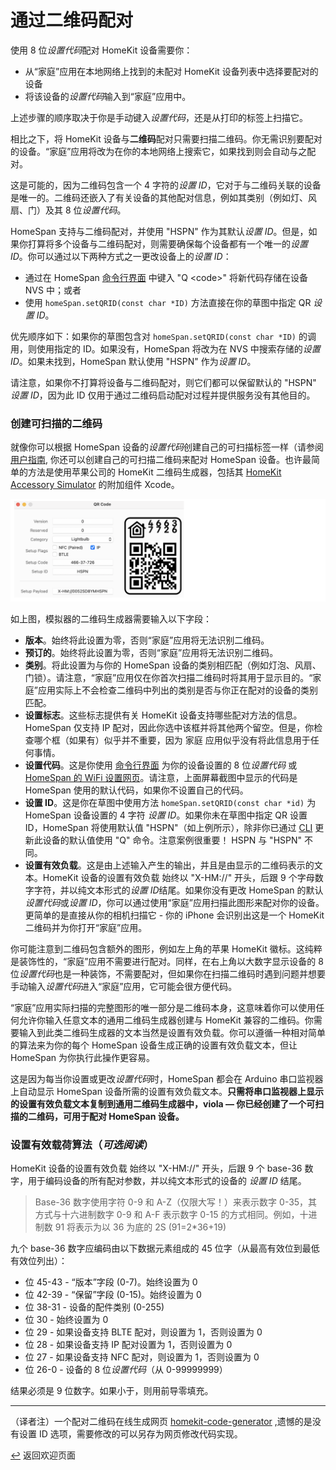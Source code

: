 <!-- 原文时间：2025.1.11，校对时间：2025.2.28 -->

# 通过二维码配对

使用 8 位*设置代码*配对 HomeKit 设备需要你：

* 从“家庭”应用在本地网络上找到的未配对 HomeKit 设备列表中选择要配对的设备
* 将该设备的*设置代码*输入到“家庭”应用中。

上述步骤的顺序取决于你是手动键入*设置代码*，还是从打印的标签上扫描它。

相比之下，将 HomeKit 设备与**二维码**配对只需要扫描二维码。你无需识别要配对的设备。“家庭”应用将改为在你的本地网络上搜索它，如果找到则会自动与之配对。

这是可能的，因为二维码包含一个 4 字符的*设置 ID*，它对于与二维码关联的设备是唯一的。二维码还嵌入了有关设备的其他配对信息，例如其类别（例如灯、风扇、门）及其 8 位*设置代码*。

HomeSpan 支持与二维码配对，并使用 "HSPN" 作为其默认*设置 ID*。但是，如果你打算将多个设备与二维码配对，则需要确保每个设备都有一个唯一的*设置 ID*。你可以通过以下两种方式之一更改设备上的*设置 ID*：

* 通过在 HomeSpan [命令行界面](./CLI.md) 中键入 "Q \<code\>" 将新代码存储在设备 NVS 中；或者
* 使用 `homeSpan.setQRID(const char *ID)` 方法直接在你的草图中指定 QR *设置 ID*。
  
优先顺序如下：如果你的草图包含对 `homeSpan.setQRID(const char *ID)` 的调用，则使用指定的 ID。如果没有，HomeSpan 将改为在 NVS 中搜索存储的*设置 ID*。如果未找到，HomeSpan 默认使用 "HSPN" 作为*设置 ID*。
  
请注意，如果你不打算将设备与二维码配对，则它们都可以保留默认的 "HSPN" *设置 ID*，因为此 ID 仅用于通过二维码启动配对过程并提供服务没有其他目的。

### 创建可扫描的二维码

就像你可以根据 HomeSpan 设备的*设置代码*创建自己的可扫描标签一样（请参阅 [用户指南](./UserGuide.md#创建可扫描的二维码), 你还可以创建自己的可扫描二维码来配对 HomeSpan 设备。也许最简单的方法是使用苹果公司的 HomeKit 二维码生成器，包括其 [HomeKit Accessory Simulator](https://developer.apple.com/documentation/homekit/testing_your_app_with_the_homekit_accessory_simulator ) 的附加组件 Xcode。

![二维码生成器](images/QRCode.png)

如上图，模拟器的二维码生成器需要输入以下字段：

* **版本**。始终将此设置为零，否则“家庭”应用将无法识别二维码。
* **预订的**。始终将此设置为零，否则“家庭”应用将无法识别二维码。
* **类别**。将此设置为与你的 HomeSpan 设备的类别相匹配（例如灯泡、风扇、门锁）。请注意，“家庭”应用仅在你首次扫描二维码时将其用于显示目的。“家庭”应用实际上不会检查二维码中列出的类别是否与你正在配对的设备的类别匹配。
* **设置标志**。这些标志提供有关 HomeKit 设备支持哪些配对方法的信息。HomeSpan 仅支持 IP 配对，因此你选中该框并将其他两个留空。但是，你检查哪个框（如果有）似乎并不重要，因为 家庭 应用似乎没有将此信息用于任何事情。
* **设置代码**。这是你使用 [命令行界面](./CLI.md) 为你的设备设置的 8 位*设置代码* 或 [HomeSpan 的 WiFi 设置网页](./UserGuide.md#设置-homespan-的-wifi-凭据和设置代码)。请注意，上面屏幕截图中显示的代码是 HomeSpan 使用的默认代码，如果你不设置自己的代码。
* **设置 ID**。这是你在草图中使用方法 `homeSpan.setQRID(const char *id)` 为 HomeSpan 设备设置的 4 字符 *设置 ID*。如果你未在草图中指定 QR 设置 ID，HomeSpan 将使用默认值 "HSPN"（如上例所示），除非你已通过 [CLI](CLI.md) 更新此设备的默认值使用 "Q" 命令。注意案例很重要！ HSPN 与 "HSPN" 不同。
* **设置有效负载**。这是由上述输入产生的输出，并且是由显示的二维码表示的文本。HomeKit 设备的设置有效负载 始终以 "X-HM://" 开头，后跟 9 个字母数字字符，并以纯文本形式的*设置 ID*结尾。如果你没有更改 HomeSpan 的默认*设置代码*或*设置 ID*，你可以通过使用“家庭”应用扫描此图形来配对你的设备。更简单的是直接从你的相机扫描它 - 你的 iPhone 会识别出这是一个 HomeKit 二维码并为你打开“家庭”应用。

你可能注意到二维码包含额外的图形，例如左上角的苹果 HomeKit 徽标。这纯粹是装饰性的，“家庭”应用不需要进行配对。同样，在右上角以大数字显示设备的 8 位*设置代码*也是一种装饰，不需要配对，但如果你在扫描二维码时遇到问题并想要手动输入*设置代码*进入“家庭”应用，它可能会很方便代码。

“家庭”应用实际扫描的完整图形的唯一部分是二维码本身，这意味着你可以使用任何允许你输入任意文本的通用二维码生成器创建与 HomeKit 兼容的二维码。你需要输入到此类二维码生成器的文本当然是设置有效负载。你可以遵循一种相对简单的算法来为你的每个 HomeSpan 设备生成正确的设置有效负载文本，但让 HomeSpan 为你执行此操作更容易。

这是因为每当你设置或更改*设置代码*时，HomeSpan 都会在 Arduino 串口监视器上自动显示 HomeSpan 设备所需的设置有效负载文本。**只需将串口监视器上显示的设置有效负载文本复制到通用二维码生成器中，viola — 你已经创建了一个可扫描的二维码，可用于配对 HomeSpan 设备。**

### 设置有效载荷算法（*可选阅读*）

HomeKit 设备的设置有效负载 始终以 "X-HM://" 开头，后跟 9 个 base-36 数字，用于编码设备的所有配对参数，并以纯文本形式的设备的 *设置 ID* 结尾。

> Base-36 数字使用字符 0-9 和 A-Z（仅限大写！）来表示数字 0-35，其方式与十六进制数字 0-9 和 A-F 表示数字 0-15 的方式相同。例如，十进制数 91 将表示为以 36 为底的 2S (91=2*36+19)

九个 base-36 数字应编码由以下数据元素组成的 45 位字（从最高有效位到最低有效位列出）：

* 位 45-43 - “版本”字段 (0-7)。始终设置为 0
* 位 42-39 - “保留”字段 (0-15)。始终设置为 0
* 位 38-31 - 设备的配件类别 (0-255)
* 位 30 - 始终设置为 0
* 位 29 - 如果设备支持 BLTE 配对，则设置为 1，否则设置为 0
* 位 28 - 如果设备支持 IP 配对设置为 1，否则设置为 0
* 位 27 - 如果设备支持 NFC 配对，则设置为 1，否则设置为 0
* 位 26-0 - 设备的 8 位*设置代码*（从 0-99999999）

结果必须是 9 位数字。如果小于，则用前导零填充。

---

（译者注）一个配对二维码在线生成网页 [homekit-code-generator](https://luisfontes19.github.io/homekit-code-generator/) ,遗憾的是没有设置 ID 选项，需要修改的可以另存为网页修改代码实现。

[↩️](../README.md#resources) 返回欢迎页面
